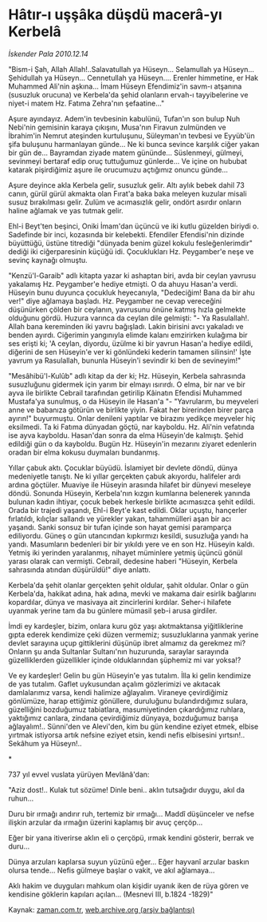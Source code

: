 # Hâtır-ı uşşâka düşdü macerâ-yı Kerbelâ

*İskender Pala 2010.12.14*

<td class="columnist-detail">
<p>"Bism-i Şah, Allah Allah!..Salavatullah ya Hüseyn... Selamullah ya Hüseyn... Şehidullah ya Hüseyn... Cennetullah ya Hüseyn.... Erenler himmetine, er Hak Muhammed Ali'nin aşkına... İmam Hüseyn Efendimiz'in savm-ı atşanına (susuzluk orucuna) ve Kerbela'da şehid olanların ervah-ı tayyibelerine ve niyet-i matem Hz. Fatıma Zehra'nın şefaatine..."</p>
<p>
<div id="haberMetinDiv">
<p>Aşure ayındayız. Adem'in tevbesinin kabulünü, Tufan'ın son bulup Nuh Nebi'nin gemisinin karaya çıkışını, Musa'nın Firavun zulmünden ve İbrahim'in Nemrut ateşinden kurtuluşunu, Süleyman'ın tevbesi ve Eyyüb'ün şifa buluşunu harmanlayan günde... Ne ki bunca sevince karşılık ciğer yakan bir gün de... Bayramdan ziyade matem gününde... Süslenmeyi, gülmeyi, sevinmeyi bertaraf edip oruç tuttuğumuz günlerde... Ve içine on hububat katarak pişirdiğimiz aşure ile orucumuzu açtığımız onuncu günde...
<p>Aşure deyince akla Kerbela gelir, susuzluk gelir. Altı aylık bebek dahil 73 canın, gürül gürül akmakta olan Fırat'a baka baka meleyen kuzular misali susuz bırakılması gelir. Zulüm ve acımasızlık gelir, ondört asırdır onların haline ağlamak ve yas tutmak gelir.
<p>Ehl-i Beyt'ten beşinci, Oniki İmam'dan üçüncü ve iki kutlu güzelden biriydi o. Sadefinde bir inci, kozasında bir kelebekti. Efendiler Efendisi'nin dizinde büyüttüğü, üstüne titrediği "dünyada benim güzel kokulu fesleğenlerimdir" dediği iki ciğerparesinin küçüğü idi. Çocuklukları Hz. Peygamber'e neşe ve sevinç kaynağı olmuştu.
<p>"Kenzü'l-Garaib" adlı kitapta yazar ki ashaptan biri, avda bir ceylan yavrusu yakalamış Hz. Peygamber'e hediye etmişti. O da ahuyu Hasan'a verdi. Hüseyin bunu duyunca çocukluk heyecanıyla, "Dedeciğim! Bana da bir ahu ver!" diye ağlamaya başladı. Hz. Peygamber ne cevap vereceğini düşünürken çölden bir ceylanın, yavrusunu önüne katmış hızla gelmekte olduğunu gördü. Huzura varınca da ceylan dile gelmişti: "- Ya Rasulallah!. Allah bana kereminden iki yavru bağışladı. Lakin birisini avcı yakaladı ve benden ayırdı. Ciğerimin yangınıyla elimde kalanı emzirirken kulağıma bir ses erişti ki; 'A ceylan, diyordu, üzülme ki bir yavrun Hasan'a hediye edildi, diğerini de sen Hüseyin'e ver ki gönlündeki kederin tamamen silinsin!' İşte yavrum ya Rasulallah, bununla Hüseyin'i sevindir ki ben de sevineyim!"
<p>"Mesâhibü'l-Kulûb" adlı kitap da der ki; Hz. Hüseyin, Kerbela sahrasında susuzluğunu gidermek için yarım bir elmayı ısırırdı. O elma, bir nar ve bir ayva ile birlikte Cebrail tarafından getirilip Kâinatın Efendisi Muhammed Mustafa'ya sunulmuş, o da Hüseyin ile Hasan'a "- "Yavrularım, bu meyveleri anne ve babanıza götürün ve birlikte yiyin. Fakat her birerinden birer parça ayırın!" buyurmuştu. Onlar denileni yaptılar ve birazını yedikçe meyveler hiç eksilmedi. Ta ki Fatıma dünyadan göçtü, nar kayboldu. Hz. Ali'nin vefatında ise ayva kayboldu. Hasan'dan sonra da elma Hüseyin'de kalmıştı. Şehid edildiği gün o da kayboldu. Bugün Hz. Hüseyin'in mezarını ziyaret edenlerin oradan bir elma kokusu duymaları bundanmış.
<p>Yıllar çabuk aktı. Çocuklar büyüdü. İslamiyet bir devlete döndü, dünya medeniyetle tanıştı. Ne ki yıllar gerçekten çabuk akıyordu, halifeler ardı ardına göçtüler. Muaviye ile Hüseyin arasında hilafet bir dünyevi meseleye döndü. Sonunda Hüseyin, Kerbela'nın kızgın kumlarına belenerek yanında bulunan kadın ihtiyar, çocuk bebek herkesle birlikte acımasızca şehit edildi. Orada bir trajedi yaşandı, Ehl-i Beyt'e kast edildi. Oklar uçuştu, hançerler fırlatıldı, kılıçlar sallandı ve yürekler yakan, tahammülleri aşan bir acı yaşandı. Sanki sonsuz bir tufan içinde son hayat gemisi paramparça ediliyordu. Güneş o gün utancından kıpkırmızı kesildi, susuzluğa yandı ha yandı. Masumların bedenleri bir bir yıkıldı yere ve en son Hz. Hüseyin kaldı. Yetmiş iki yerinden yaralanmış, nihayet müminlere yetmiş üçüncü gönül yarası olarak can vermişti. Cebrail, dedesine haberi "Hüseyin, Kerbela sahrasında atından düşürüldü!" diye anlattı.
<p>Kerbela'da şehit olanlar gerçekten şehit oldular, şahit oldular. Onlar o gün Kerbela'da, hakikat adına, hak adına, mevki ve makama dair esirlik bağlarını kopardılar, dünya ve masivaya ait zincirlerini kırdılar. Seher-i hilafete uyanmak yerine tam da bu günlere mümasil şeb-i arusa girdiler.
<p>İmdi ey kardeşler, bizim, onlara kuru göz yaşı akıtmaktansa yiğitliklerine gıpta ederek kendimize çeki düzen vermemiz; susuzluklarına yanmak yerine devlet sarayına uçup gittiklerini düşünüp ibret almamız da gerekmez mi? Onların şu anda Sultanlar Sultanı'nın huzurunda, saraylar sarayında güzelliklerden güzellikler içinde olduklarından şüphemiz mi var yoksa!?
<p>Ve ey kardeşler! Gelin bu gün Hüseyin'e yas tutalım. İlla ki gelin kendimize de yas tutalım. Gaflet uykusundan açalım gözlerimizi ve akıtacak damlalarımız varsa, kendi halimize ağlayalım. Viraneye çevirdiğimiz gönlümüze, harap ettiğimiz gönüllere, duruluğunu bulandırdığımız sulara, güzelliğini bozduğumuz tabiatlara, masumiyetinden çıkardığımız ruhlara, yaktığımız canlara, zindana çevirdiğimiz dünyaya, bozduğumuz barışa ağlayalım!.. Sünni'den ve Alevi'den, kim bu gün kendine eziyet etmek, elbise yırtmak istiyorsa artık nefsine eziyet etsin, kendi nefis elbisesini yırtsın!.. Sekâhum ya Hüseyn!.. 
<p>*
<p>737 yıl evvel vuslata yürüyen Mevlânâ'dan:
<p>"Aziz dost!.. Kulak tut sözüme! Dinle beni.. aklın tutsağıdır duygu, akıl da ruhun...
<p>Duru bir ırmağı andırır ruh, tertemiz bir ırmağı... Maddî düşünceler ve nefse ilişkin arzular da ırmağın üzerini kaplamış bir avuç çerçöp...
<p>Eğer bir yana itiverirse aklın eli o çerçöpü, ırmak kendini gösterir, berrak ve duru...
<p>Dünya arzuları kaplarsa suyun yüzünü eğer... Eğer hayvanî arzular baskın olursa tende... Nefis gülmeye başlar o vakit, ve akıl ağlamaya...
<p>Aklı hakim ve duyguları mahkum olan kişidir uyanık iken de rüya gören ve kendisine göklerin kapıları açılan... (Mesnevi III, b.1824 -1829)"</p></p></p></p></p></p></p></p></p></p></p></p></p></p></p></p></div>
</p>
<a href="http://web.archive.org/web/20110216062546/mailto:i.pala@zaman.com.tr">
</a></td>

Kaynak: [zaman.com.tr](http://zaman.com.tr/yazar.do?yazino=1064910), [web.archive.org (arşiv bağlantısı)](http://web.archive.org/web/20110216062546/http://www.zaman.com.tr:80/yazar.do?yazino=1064910)
